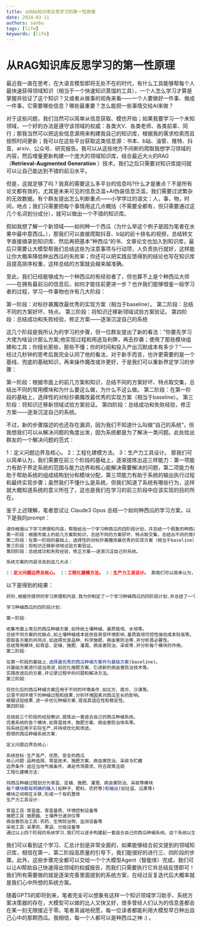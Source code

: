 ```yaml
---
title: 从RAG知识库反思学习的第一性原理
date: 2024-03-11
authors: sanbu
tags: [life]
keywords: [life]
---
```


# 从RAG知识库反思学习的第一性原理

最近我一直在思考，在大语言模型即将无处不在的时代，有什么工具能够帮每个人最快速获得领域知识（相当于一个快速知识蒸馏的工具），一个人怎么学习才算是掌握并验证了这个知识？又或者从做事的视角来看——一个人要做好一件事、做成一件事，它需要哪些信息？哪些最重要？怎么能把一些事情交给AI来做？

对于这些问题，我们当然可以简单从信息获取、模仿开始；如果我要学习一个未知领域，一个好的办法是遵守该领域的权威：各类大V、各类老师、各类前辈、同行；那我当然可以把这些信息源用来构建我自己的知识库，根据我的需求检索而且按照时间更新；我可以在这些平台获取这类信息源：书本、b站、油管、推特、抖音、arxiv、公众号、研究报告。我可以从这些地方不间断的爬取我想学习领域的内容，然后增量更新构建一个庞大的领域知识库，结合最近大火的RAG（**Retrieval-Augmented Generation** ）技术，我们之后只需要对知识库提问就可以让自己能达到不错的前沿水平。

但是，这就足够了吗？我真的需要这么多平台的信息吗?什么才是重点？不是所有论文都有效的，尤其是未来可见的信息泛滥+AI伪装信息泛滥，我们需要过滤繁杂的无效数据。有个群友提出怎么判断重点——小学学过的语文：人，事，物，时间，地点；我们只需要把每个事情用这几点概括（不需要全都有，但只需要通过这几个名词划分成分），就可以做出一个不错的知识库。

假如我想了解一个新领域——如何种一个西瓜（为什么举这个例子是因为笔者在水果中最中意西瓜。），那我们可以直接爬取抖音、b站的前十排名的视频，总结转文字直接摘录到知识库、然后再把基本”种西瓜“的书、文章论文也加入到知识库，最后只需要让大模型帮我们总结这些为注意事项与行动项，人负责执行就好，这样能让你大概率降低种出西瓜的失败率；你还可以把实践反馈得到的结论也写在知识库且提高排序权重，这样总结的方案就会越来越准确。

至此，我们已经能够成为一个种西瓜的有经验者了，但也算不上是个种西瓜大师——在拥有最前沿的信息后，如何才能往前更进一步？也许我们能够借鉴一般学习者的过程，学习一件事物也许有几大阶段：

第一阶段：对标抄袭魔改最优秀的实现方案（相当于baseline）。
第二阶段：总结不同的方案好坏、特点。
第三阶段：将知识迁移新领域试验方案验证。
第四阶段：总结成功和失败经验，修正方案——逐渐沉淀自己的系统

这几个阶段是我所认为的学习的步骤，但一位群友提出了新的看法：”你要先学习大佬为啥设计那么方案;他实现过程和用途及利弊，再去抄袭；使用了那些模块组建和工具；你擅长那些，那些不懂；你的时间和投入产出沉默成本有多少？“——经过几秒钟的思考后我完全认同了他的看法，对于新手而言，也许更需要的是一个基线、兜底的基础知识，再来操作魔改或许更好，于是我们可以重新界定学习的步骤：

第一阶段：根据市面上的前几方案和知识，总结不同的方案好坏、特点取交集，总结出不同的常用模块和为什么要这么做，为什么不这么做。
第二阶段：在第一阶段的基础上，选择性的对标抄袭魔改最优秀的实现方案（相当于baseline）。
第三阶段：将知识迁移新领域试验方案验证。
第四阶段：总结成功和失败经验，修正方案——逐渐沉淀自己的系统。

不过，新的步骤描述的也还存在漏洞，因为我们不知道什么叫做”自己的系统“，但我想我们可以从解决问题的角度出发，因为系统都是为了解决一类问题。此处给出群友的一个解决问题的范式：

1：定义问题边界及核心。 2：工程化建模方法。 3：生产力工具设计。 那我们可以简单认为，我们需要在前三个阶段的基础上，逐渐提炼出这三样能力：第一项能力有助于界定系统的范围与能力边界和核心能解决需要解决的问题，第二项能力有助于帮助系统的组成结构划分和模块分配，第三项能力有助于系统的输出执行过程和最终实现步骤；虽然我们不懂什么是系统，但我们知道了系统有哪些行为，这样就大概知道系统的意义所在了，这也是我们在学习的前三阶段中应该实现的目的所在。

鉴于上述理解，笔者尝试让 Claude3  Opus 总结一个如何种西瓜的学习方案，以下是我的prompt：

```jsx
请你根据以下学习原理和内容，帮我给出一个学习种西瓜的四阶段计划，并总结一个假象的种西瓜的系统方案，其中四阶段的内容涉及到：
第一阶段：根据市面上的前几方案和知识，总结不同的方案好坏、特点取交集，总结出不同的常用模块和为什么要这么做，为什么不这么做。
第二阶段：在第一阶段的基础上，选择性的对标抄袭魔改最优秀的实现方案（相当于baseline）。
第三阶段：将知识迁移新领域试验方案验证。
第四阶段：总结成功和失败经验，修正方案——逐渐沉淀自己的系统。

系统方案的内容涉及到这几大点：

1：定义问题边界及核心。 2：工程化建模方法。 3：生产力工具设计。 那我们可以简单认为，我们需要在前三个阶段的基础上，逐渐提炼出这三样能力：第一项能力有助于界定系统的范围与能力边界和核心能解决需要解决的问题，第二项能力有助于帮助系统的组成结构划分和模块分配，第三项能力有助于系统的输出执行过程和最终实现步骤；虽然我们不懂什么是系统，但我们知道了系统有哪些行为，这样就大概知道系统的意义所在了，这也是我们在学习的前三阶段中应该实现的目的所在。
```

以下是得到的结果：

```jsx
好的,根据你提供的学习原理和内容,我为你制定了一个学习种植西瓜的四阶段计划,并总结了一个假想的种植西瓜系统方案。

学习种植西瓜的四阶段计划:

第一阶段:

收集市面上常见的西瓜种植方案,如传统土壤种植、基质栽培、水培等。
总结不同方案的优缺点,如土壤种植成本低但容易受环境影响,基质栽培可控性强但成本较高等。
提取各方案的共同点,如选择优良品种、科学施肥、病虫害防治等,并分析其必要性。
总结常用模块,如育苗、定植、施肥、灌溉、病虫害防治、采收等,并分析每个模块的作用。
第二阶段:

在第一阶段的基础上,选择最优秀的西瓜种植方案作为基础方案(baseline)。
对基础方案进行适当改进,如优化施肥方案、引进新的病虫害防治技术等。
实践改进后的方案,并记录过程中的问题和解决方法。
第三阶段:

将优化后的西瓜种植方案应用于不同的环境条件,如北方、南方、沙漠等。
记录不同环境下的种植过程和结果,分析环境因素对西瓜生长的影响。
根据试验结果,进一步优化种植方案,提高其适应性和稳定性。
第四阶段:

总结前三个阶段的经验教训,提炼出一套适合自己的西瓜种植系统。
完善系统的各个模块,如育苗技术、施肥方案、病虫害防治体系等。
将系统应用于实际生产,并持续优化和改进。
假想的西瓜种植系统方案:

定义问题边界及核心:

系统目标:生产高产、优质、安全的西瓜
核心问题:品种选择、育苗技术、施肥方案、病虫害防治、采收与贮藏
边界条件:适应当地气候条件、满足市场需求、符合政策法规
工程化建模方法:

将西瓜种植过程划分为育苗、定植、施肥、灌溉、病虫害防治、采收等模块
每个模块都有明确的输入(如种子、肥料、农药等)和输出(如壮苗、瓜果等)
模块之间相互关联,形成一个有机整体
生产力工具设计:

育苗工具:育苗盘、育苗基质、环境控制设备等
施肥工具:施肥器、土壤养分速测仪等
病虫害防治工具:农药、生物防治物、监测设备等
采收工具:采果剪、果袋、分级设备等
通过以上四个阶段的系统学习,我们可以逐步构建起一套适合自己的西瓜种植系统。这个系统以生产高产、优质、安全的西瓜为目标,以品种选择、育苗技术、施肥方案、病虫害防治、采收与贮藏为核心问题,并考虑了当地气候条件、市场需求、政策法规等边界条件。同时,系统采用工程化的建模方法,将种植过程划分为若干个相互关联的模块,每个模块都有明确的输入和输出,并配备了相应的生产力工具。这样,我们就可以更加系统、高效地开展西瓜种植,并不断优化和改进我们的种植方案。

```

我们可以看到这个学习、汇总计划是非常全面的，如果能够结合前文提到的领域知识库，相信在第一、第二阶段高质量的引导下，我们能很好的进行三、四阶段的步骤。此外，这些步骤完全都可以交给一个个大模型Agent（智能体）完成，我们可以让AI帮助自己快速得出领域的权威报告，而我们只需要执行它并总结反馈即可！我们所有需要做的就是逐渐完善里面提到的系统方案，在经过反复迭代后大概率就是我们心中所想的系统方案。

随着GPT5的即将到来，笔者完全可以想象有这样一个知识领域学习助手、系统方案决策器的存在，大模型可以做的比人又快又好，很多曾经人们认为的信息差都会在某一刻无限接近于零。笔者真诚地祝愿，每一位读者都能利用大模型早日种出自己心中的那颗西瓜。我相信，每一个人都可以是种西瓜之神 :) 。
